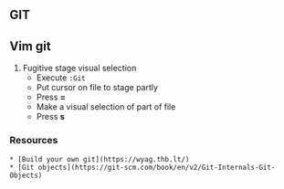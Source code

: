 ## GIT

## Vim git
1. Fugitive stage visual selection
    *  Execute `:Git`
	*  Put cursor on file to stage partly
	*  Press **=**
	*  Make a visual selection of part of file
	*  Press **s**

### Resources
    * [Build your own git](https://wyag.thb.lt/)
	* [Git objects](https://git-scm.com/book/en/v2/Git-Internals-Git-Objects)
